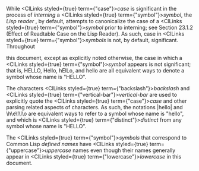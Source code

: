  



While <ClLinks styled={true} term={"case"}><i>case</i></ClLinks> is significant in the process of *interning* a <ClLinks styled={true} term={"symbol"}><i>symbol</i></ClLinks>, the *Lisp reader* , by default, attempts to canonicalize the case of a <ClLinks styled={true} term={"symbol"}><i>symbol</i></ClLinks> prior to interning; see Section 23.1.2 (Effect of Readtable Case on the Lisp Reader). As such, case in <ClLinks styled={true} term={"symbol"}><i>symbols</i></ClLinks> is not, by default, significant. Throughout 











this document, except as explicitly noted otherwise, the case in which a <ClLinks styled={true} term={"symbol"}><i>symbol</i></ClLinks> appears is not significant; that is, HELLO, Hello, hElLo, and hello are all equivalent ways to denote a symbol whose name is "HELLO". 



The characters <ClLinks styled={true} term={"backslash"}><i>backslash</i></ClLinks> and <ClLinks styled={true} term={"vertical-bar"}><i>vertical-bar</i></ClLinks> are used to explicitly quote the <ClLinks styled={true} term={"case"}><i>case</i></ClLinks> and other parsing related aspects of characters. As such, the notations |hello| and \h\e\l\l\o are equivalent ways to refer to a symbol whose name is "hello", and which is <ClLinks styled={true} term={"distinct"}><i>distinct</i></ClLinks> from any symbol whose name is "HELLO". 



The <ClLinks styled={true} term={"symbol"}><i>symbols</i></ClLinks> that correspond to Common Lisp *defined names* have <ClLinks styled={true} term={"uppercase"}><i>uppercase</i></ClLinks> names even though their names generally appear in <ClLinks styled={true} term={"lowercase"}><i>lowercase</i></ClLinks> in this document. 



